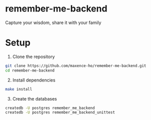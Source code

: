 # remember-me-backend
Capture your wisdom, share it with your family

# Setup

1. Clone the repository
```bash
git clone https://github.com/maxence-ho/remember-me-backend.git
cd remember-me-backend
```

2. Install dependencies
```bash
make install
```

3. Create the databases
```bash
createdb -U postgres remember_me_backend
createdb -U postgres remember_me_backend_unittest
```
